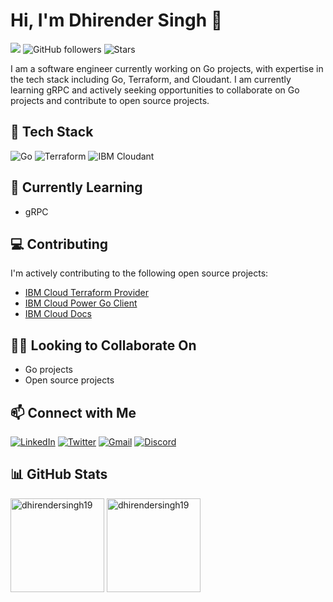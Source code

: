 # Hi, I'm Dhirender Singh 👋

![](https://komarev.com/ghpvc/?username=dhirendersingh19&color=blueviolet)
![GitHub followers](https://img.shields.io/github/followers/dhirendersingh19?style=social)
![Stars](https://img.shields.io/github/stars/dhirendersingh19/dhirendersingh19?style=social)

I am a software engineer currently working on Go projects, with expertise in the tech stack including Go, Terraform, and Cloudant. I am currently learning gRPC and actively seeking opportunities to collaborate on Go projects and contribute to open source projects.

## 🔭 Tech Stack
![Go](https://img.shields.io/badge/-Go-00ADD8?style=flat&logo=go&logoColor=white)
![Terraform](https://img.shields.io/badge/-Terraform-623CE4?style=flat&logo=terraform&logoColor=white)
![IBM Cloudant](https://img.shields.io/badge/-IBM%20Cloudant-1a1a1a?style=flat&logo=IBM&logoColor=white)


## 🌱 Currently Learning
- gRPC

## 💻 Contributing

I'm actively contributing to the following open source projects:

- [IBM Cloud Terraform Provider](https://github.com/IBM-Cloud/terraform-provider-ibm)
- [IBM Cloud Power Go Client](https://github.com/IBM-Cloud/power-go-client)
- [IBM Cloud Docs](https://github.com/ibm-cloud-docs/power-iaas)

## 👯‍♀️ Looking to Collaborate On
- Go projects
- Open source projects

## 📫 Connect with Me
[![LinkedIn](https://img.shields.io/badge/-LinkedIn-0077B5?style=flat-square&logo=linkedin&logoColor=white)](https://www.linkedin.com/in/dhirendersingh2/)
[![Twitter](https://img.shields.io/badge/-Twitter-1DA1F2?style=flat-square&logo=twitter&logoColor=white)](https://twitter.com/_DhirenderSingh)
[![Gmail](https://img.shields.io/badge/-Gmail-red?style=flat-square&logo=Gmail&logoColor=white)](mailto:sdhirender462@gmail.com)
[![Discord](https://img.shields.io/badge/-Discord-5865F2?style=flat-square&logo=discord&logoColor=white)](https://discord.com/users/dhirender.singh)

## &#x1F4CA; GitHub Stats
<p align="left">
  <img src="https://github-readme-stats.vercel.app/api?username=dhirendersingh19&show_icons=true&theme=chartreuse-dark&hide_border=true" alt="dhirendersingh19" height="150px"/>
  <!-- <img src="https://github-readme-stats.vercel.app/api/top-langs/?username=dhirendersingh19&layout=compact&theme=radical&hide_border=true" alt="dhirendersingh19" height="140px"/> -->
  <img src="https://github-readme-streak-stats.herokuapp.com/?user=dhirendersingh19&theme=chartreuse-dark&hide_border=true&date_format=M%20j%5B%2C%20Y%5D" alt="dhirendersingh19" height="150px"/>
</p>
<!-- <img src="https://commit-data-graph.herokuapp.com/graph?username=dhirendersingh19&theme=chartreuse-dark&point=00000000&area=true&hide_border=true" alt="dhirendersingh19"  /> -->
